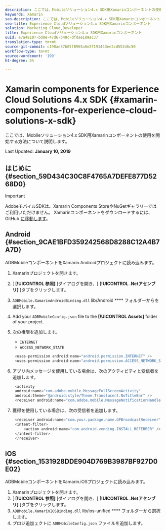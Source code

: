 ```yaml
---
description: ここでは、Mobileソリューション4.x SDK用Xamarinコンポーネントの使用を開始する方法について説明します。
keywords: Xamarin
seo-description: ここでは、Mobileソリューション4.x SDK用Xamarinコンポーネントの使用を開始する方法について説明します。
seo-title: Experience Cloudソリューション4.x SDK用Xamarinコンポーネント
solution: Marketing Cloud,Developer
title: Experience Cloudソリューション4.x SDK用Xamarinコンポーネント
uuid: e7a48107-bd0e-47d6-b49c-dfdae189ac37
translation-type: tm+mt
source-git-commit: c198ae57b05f8965a8e27191443ee2cd552d6c50
workflow-type: tm+mt
source-wordcount: '199'
ht-degree: 5%

---
```



# Xamarin components for Experience Cloud Solutions 4.x SDK {#xamarin-components-for-experience-cloud-solutions-x-sdk}

ここでは、Mobileソリューション4.x SDK用Xamarinコンポーネントの使用を開始する方法について説明します。

Last Updated: **January 10, 2019**

## はじめに {#section_59D434C30C8F4765A7DEFE877D5268D0}

>[!IMPORTANT]
>
>AdobeモバイルSDKは、Xamarin Components StoreやNuGetギャラリーではご利用いただけません。 Xamarinコンポーネントをダウンロードするには、GitHub [に移動します](https://github.com/Adobe-Marketing-Cloud/mobile-services)。

## Android {#section_9CAE1BFD359242568D8288C12A4B7A7D}

ADBMobileコンポーネントをXamarin.Androidプロジェクトに読み込みます。

1. Xamarinプロジェクトを開きます。
1. [ **[!UICONTROL 参照]** ]ダイアログを開き、[ **[!UICONTROL .Netアセンブリ]** ]タブをクリックします。
1. `ADBMobile.XamarinAndroidBinding.dll` lib/Android **** フォルダーからを選択します。
1. Add your `ADBMobileConfig.json` file to the **[!UICONTROL Assets]** folder of your project.
1. 次の権限を追加します。

   * `INTERNET`
   * `ACCESS_NETWORK_STATE`

   ```java
    <uses-permission android:name="android.permission.INTERNET" />
    <uses-permission android:name="android.permission.ACCESS_NETWORK_STATE" />
   ```

1. アプリ内メッセージを使用している場合は、次のアクティビティと受信者を追加します。

   ```java
    <activity 
    android:name="com.adobe.mobile.MessageFullScreenActivity" 
    android:theme="@android:style/Theme.Translucent.NoTitleBar" />
    <receiver android:name="com.adobe.mobile.MessageNotificationHandler" />
   ```

1. 獲得を使用している場合は、次の受信者を追加します。

   ```java
    <receiver android:name="com.your.package.name.GPBroadcastReceiver" android:exported="true">
    <intent-filter>
        <action android:name="com.android.vending.INSTALL_REFERRER" />
    </intent-filter>
    </receiver>
   ```

## iOS {#section_1531928DDE904D769B3987BF927D0E02}

ADBMobileコンポーネントをXamarin.iOSプロジェクトに読み込みます。

1. Xamarinプロジェクトを開きます。
1. [ **[!UICONTROL 参照]** ]ダイアログを開き、[ **[!UICONTROL .Netアセンブリ]** ]タブをクリックします。
1. `ADBMobile.XamarinIOSBinding.dll` lib/ios-unified **** フォルダーから選択します。
1. プロジ追加ェクトに `ADBMobileConfig.json` ファイルを追加します。
